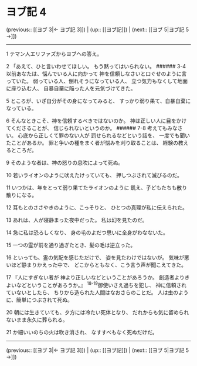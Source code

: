 # ヨブ記 4

(previous:: [[ヨブ 3|← ヨブ記 3]]) | (up:: [[ヨブ記]]) | (next:: [[ヨブ 5|ヨブ記 5 →]])

***


1 テマン人エリファズからヨブへの答え。 

2 「あえて、ひと言いわせてほしい。 もう黙ってはいられない。 ###### 3-4 以前あなたは、悩んでいる人に向かって 神を信頼しなさいと口ぐせのように言っていた。 弱っている人、倒れそうになっている人、 立つ気力もなくして地面に座り込む人、 自暴自棄に陥った人を元気づけてきた。 

5 ところが、いざ自分がその身になってみると、 すっかり弱り果て、自暴自棄になっている。 

6 そんなときこそ、神を信頼するべきではないのか。 神は正しい人に目をかけてくださることが、 信じられないというのか。 ###### 7-8 考えてもみなさい。 心底から正しくて罪のない人が 罰せられるなどという話を、 一度でも聞いたことがあるか。 罪と争いの種をまく者が悩みを刈り取ることは、 経験の教えるところだ。 

9 そのような者は、神の怒りの息吹によって死ぬ。 

10 若いライオンのように吠えたけっていても、 押しつぶされて滅びるのだ。 

11 いつかは、年をとって弱り果てたライオンのように 飢え、子どもたちも散り散りになる。 

12 耳もとのささやきのように、こっそりと、 ひとつの真理が私に伝えられた。 

13 あれは、人が寝静まった夜中だった。 私は幻を見たのだ。 

14 急に私は恐ろしくなり、 身の毛のよだつ思いに全身がわなないた。 

15 一つの霊が前を通り過ぎたとき、髪の毛は逆立った。 

16 といっても、霊の気配を感じただけで、 姿を見たわけではないが。 気味が悪いほど静まりかえった中で、 どこからともなく、こう言う声が聞こえてきた。 

17 『人にすぎない者が 神より正しいなどということがあろうか。 創造者よりきよいなどということがあろうか。』 <sup class="versenum">18-19</sup>御使いさえ過ちを犯し、 神に信頼されていないとしたら、 ちりから造られた人間はなおさらのことだ。 人は虫のように、簡単につぶされて死ぬ。 

20 朝には生きていても、夕方には冷たい死体となり、 だれからも気に留められないまま永久に葬られる。 

21 か細いいのちの火は吹き消され、 なすすべもなく死ぬだけだ。

***

(previous:: [[ヨブ 3|← ヨブ記 3]]) | (up:: [[ヨブ記]]) | (next:: [[ヨブ 5|ヨブ記 5 →]])
